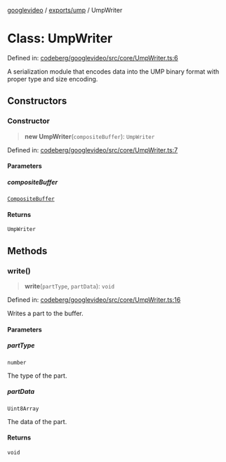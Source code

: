 [googlevideo](../../../README.md) / [exports/ump](../README.md) / UmpWriter

# Class: UmpWriter

Defined in: [codeberg/googlevideo/src/core/UmpWriter.ts:6](https://github.com/LuanRT/googlevideo/blob/19854137cadaf49fd755394883dfd7fe5fdaba20/src/core/UmpWriter.ts#L6)

A serialization module that encodes data into the UMP binary format with proper type and size encoding.

## Constructors

### Constructor

> **new UmpWriter**(`compositeBuffer`): `UmpWriter`

Defined in: [codeberg/googlevideo/src/core/UmpWriter.ts:7](https://github.com/LuanRT/googlevideo/blob/19854137cadaf49fd755394883dfd7fe5fdaba20/src/core/UmpWriter.ts#L7)

#### Parameters

##### compositeBuffer

[`CompositeBuffer`](CompositeBuffer.md)

#### Returns

`UmpWriter`

## Methods

### write()

> **write**(`partType`, `partData`): `void`

Defined in: [codeberg/googlevideo/src/core/UmpWriter.ts:16](https://github.com/LuanRT/googlevideo/blob/19854137cadaf49fd755394883dfd7fe5fdaba20/src/core/UmpWriter.ts#L16)

Writes a part to the buffer.

#### Parameters

##### partType

`number`

The type of the part.

##### partData

`Uint8Array`

The data of the part.

#### Returns

`void`
